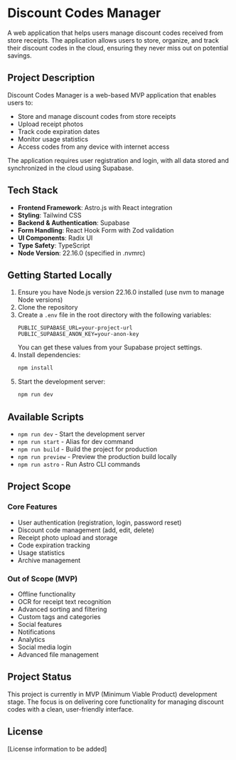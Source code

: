 # Discount Codes Manager

A web application that helps users manage discount codes received from store receipts. The application allows users to store, organize, and track their discount codes in the cloud, ensuring they never miss out on potential savings.

## Project Description

Discount Codes Manager is a web-based MVP application that enables users to:
- Store and manage discount codes from store receipts
- Upload receipt photos
- Track code expiration dates
- Monitor usage statistics
- Access codes from any device with internet access

The application requires user registration and login, with all data stored and synchronized in the cloud using Supabase.

## Tech Stack

- **Frontend Framework**: Astro.js with React integration
- **Styling**: Tailwind CSS
- **Backend & Authentication**: Supabase
- **Form Handling**: React Hook Form with Zod validation
- **UI Components**: Radix UI
- **Type Safety**: TypeScript
- **Node Version**: 22.16.0 (specified in .nvmrc)

## Getting Started Locally

1. Ensure you have Node.js version 22.16.0 installed (use nvm to manage Node versions)
2. Clone the repository
3. Create a `.env` file in the root directory with the following variables:
   ```
   PUBLIC_SUPABASE_URL=your-project-url
   PUBLIC_SUPABASE_ANON_KEY=your-anon-key
   ```
   You can get these values from your Supabase project settings.
4. Install dependencies:
   ```bash
   npm install
   ```
5. Start the development server:
   ```bash
   npm run dev
   ```

## Available Scripts

- `npm run dev` - Start the development server
- `npm run start` - Alias for dev command
- `npm run build` - Build the project for production
- `npm run preview` - Preview the production build locally
- `npm run astro` - Run Astro CLI commands

## Project Scope

### Core Features
- User authentication (registration, login, password reset)
- Discount code management (add, edit, delete)
- Receipt photo upload and storage
- Code expiration tracking
- Usage statistics
- Archive management

### Out of Scope (MVP)
- Offline functionality
- OCR for receipt text recognition
- Advanced sorting and filtering
- Custom tags and categories
- Social features
- Notifications
- Analytics
- Social media login
- Advanced file management

## Project Status

This project is currently in MVP (Minimum Viable Product) development stage. The focus is on delivering core functionality for managing discount codes with a clean, user-friendly interface.

## License

[License information to be added]